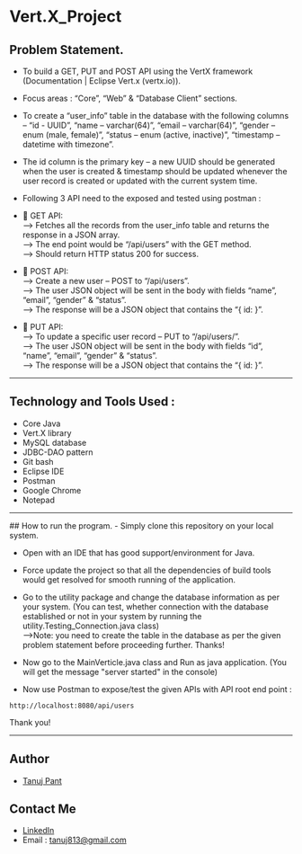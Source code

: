 # Vert.X_Project

## Problem Statement.

- To build a GET, PUT and POST API using the VertX framework (Documentation | Eclipse Vert.x (vertx.io)).

- Focus areas : “Core”, “Web” & “Database Client” sections.

- To create a “user_info” table in the database with the following columns – “id - UUID”, “name – varchar(64)”, “email – varchar(64)”, “gender – enum (male, female)”, “status – enum (active, inactive)”, “timestamp – datetime with timezone”. 

- The id column is the primary key – a new UUID should be generated when the user is created & timestamp should be updated whenever the user record is created or updated with the current system time.

- Following 3 API need to the exposed and tested using postman : 

-  GET API:  <br/>
 --> Fetches all the records from the user_info table and returns the response in a JSON array. <br/>
 --> The end point would be “/api/users” with the GET method. <br/>
 --> Should return HTTP status 200 for success.
 
-  POST API:  <br/>
 --> Create a new user – POST to “/api/users”. <br/>
 --> The user JSON object will be sent in the body with fields “name”, “email”, “gender” & “status”. <br/>
 --> The response will be a JSON object that contains the “{ id: <new UUID of the user> }”.
  
-  PUT API:  <br/>
 --> To update a specific user record – PUT to “/api/users/<uuid>”. <br/>
 --> The user JSON object will be sent in the body with fields “id”, “name”, “email”, “gender” & “status”. <br/>
 --> The response will be a JSON object that contains the “{ id: <UUID of user record updated> }”.  

<hr/>

## Technology and Tools Used : 
- Core Java
- Vert.X library
- MySQL database
- JDBC-DAO pattern
- Git bash
- Eclipse IDE
- Postman
- Google Chrome
- Notepad
 
<hr/>
## How to run the program.
- Simply clone this repository on your local system.
  
- Open with an IDE that has good support/environment for Java. 
  
- Force update the project so that all the dependencies of build tools would get resolved for smooth running of the application.
  
- Go to the utility package and change the database information as per your system. (You can test, whether connection with the database established or not in your system by running the utility.Testing_Connection.java class) <br/>
 -->Note: you need to create the table in the database as per the given problem statement before proceeding further. Thanks!
  
- Now go to the MainVerticle.java class and Run as java application. (You will get the message "server started" in the console)
  
- Now use Postman to expose/test the given APIs with API root end point :
```
http://localhost:8080/api/users
```

Thank you!
  
<hr/>
  
## Author

- [Tanuj Pant](https://github.com/IInnffiinniittyy)


## Contact Me

- [LinkedIn](https://www.linkedin.com/in/tanujpant6263/)
- Email : tanuj813@gmail.com 
  
  
